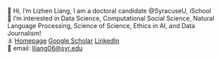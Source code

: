 👋 Hi, I’m Lizhen Liang, I am a doctoral candidate @SyracuseU, iSchool        
📖 I’m interested in Data Science, Computational Social Science, Natural Language Processing, Science of Science, Ethics in AI, and Data Journalism!        
⚓ <a href="https://liamliang.github.io">Homepage</a> <a href="https://scholar.google.com/citations?user=JDiFC4UAAAAJ&hl=en">Google Scholar</a> <a href="https://www.linkedin.com/in/lizhenliang/">LinkedIn</a>   
📧 email: lliang06@syr.edu        

<!---
LiamLiang/LiamLiang is a ✨ special ✨ repository because its `README.md` (this file) appears on your GitHub profile.
You can click the Preview link to take a look at your changes.
--->
